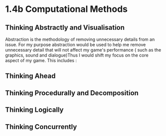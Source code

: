 # 1.4b Computational Methods

## Thinking Abstractly and Visualisation

Abstraction is the methodology of removing unnecessary details from an issue. For my purpose abstraction would be used to help me remove unnecessary detail that will not affect my game's performance ( such as the graphics, sound and dialogue)Thus I would shift my focus on the core aspect of my game. This includes :&#x20;









## Thinking Ahead

## Thinking Procedurally and Decomposition

## Thinking Logically

## Thinking Concurrently
